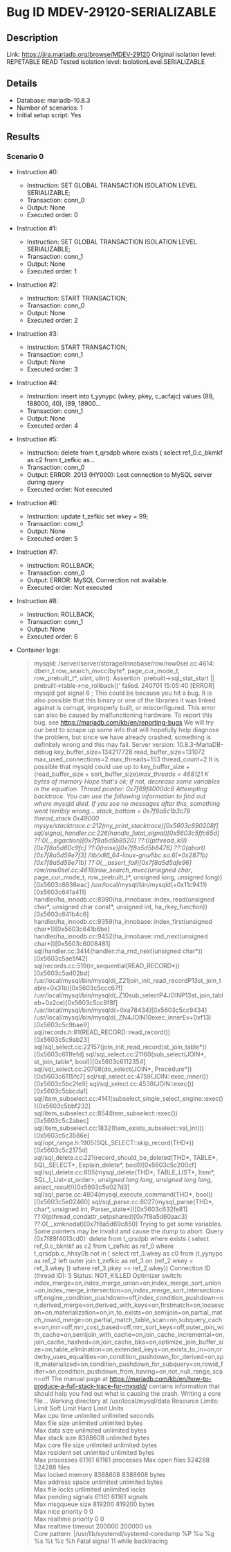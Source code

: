 # Bug ID MDEV-29120-SERIALIZABLE

## Description

Link:                     https://jira.mariadb.org/browse/MDEV-29120
Original isolation level: REPETABLE READ
Tested isolation level:   IsolationLevel.SERIALIZABLE


## Details
 * Database: mariadb-10.8.3
 * Number of scenarios: 1
 * Initial setup script: Yes

## Results
### Scenario 0
 * Instruction #0:
     - Instruction:  SET GLOBAL TRANSACTION ISOLATION LEVEL SERIALIZABLE;
     - Transaction: conn_0
     - Output: None
     - Executed order: 0
 * Instruction #1:
     - Instruction:  SET GLOBAL TRANSACTION ISOLATION LEVEL SERIALIZABLE;
     - Transaction: conn_1
     - Output: None
     - Executed order: 1
 * Instruction #2:
     - Instruction:  START TRANSACTION;
     - Transaction: conn_0
     - Output: None
     - Executed order: 2
 * Instruction #3:
     - Instruction:  START TRANSACTION;
     - Transaction: conn_1
     - Output: None
     - Executed order: 3
 * Instruction #4:
     - Instruction:  insert into t_yynypc (wkey, pkey, c_acfajc) values (89, 188000, 40), (89, 18900...
     - Transaction: conn_1
     - Output: None
     - Executed order: 4
 * Instruction #5:
     - Instruction:  delete from t_qrsdpb where exists ( select ref_0.c_bkmkf as c2 from t_zefkic as...
     - Transaction: conn_0
     - Output: ERROR: 2013 (HY000): Lost connection to MySQL server during query
     - Executed order: Not executed
 * Instruction #6:
     - Instruction:  update t_zefkic set wkey = 99;
     - Transaction: conn_1
     - Output: None
     - Executed order: 5
 * Instruction #7:
     - Instruction:  ROLLBACK;
     - Transaction: conn_0
     - Output: ERROR: MySQL Connection not available.
     - Executed order: Not executed
 * Instruction #8:
     - Instruction:  ROLLBACK;
     - Transaction: conn_1
     - Output: None
     - Executed order: 6

 * Container logs:
   > mysqld: /server/server/storage/innobase/row/row0sel.cc:4614: dberr_t row_search_mvcc(byte*, page_cur_mode_t, row_prebuilt_t*, ulint, ulint): Assertion `prebuilt->sql_stat_start || prebuilt->table->no_rollback()' failed.
   > 240701 15:05:40 [ERROR] mysqld got signal 6 ;
   > This could be because you hit a bug. It is also possible that this binary
   > or one of the libraries it was linked against is corrupt, improperly built,
   > or misconfigured. This error can also be caused by malfunctioning hardware.
   > To report this bug, see https://mariadb.com/kb/en/reporting-bugs
   > We will try our best to scrape up some info that will hopefully help
   > diagnose the problem, but since we have already crashed, 
   > something is definitely wrong and this may fail.
   > Server version: 10.8.3-MariaDB-debug
   > key_buffer_size=134217728
   > read_buffer_size=131072
   > max_used_connections=2
   > max_threads=153
   > thread_count=2
   > It is possible that mysqld could use up to 
   > key_buffer_size + (read_buffer_size + sort_buffer_size)*max_threads = 468121 K  bytes of memory
   > Hope that's ok; if not, decrease some variables in the equation.
   > Thread pointer: 0x7f89f4000dc8
   > Attempting backtrace. You can use the following information to find out
   > where mysqld died. If you see no messages after this, something went
   > terribly wrong...
   > stack_bottom = 0x7f8a5c1b3c78 thread_stack 0x49000
   > mysys/stacktrace.c:212(my_print_stacktrace)[0x5603c690208f]
   > sql/signal_handler.cc:226(handle_fatal_signal)[0x5603c5ffc65d]
   > ??:0(__sigaction)[0x7f8a5d5b8520]
   > ??:0(pthread_kill)[0x7f8a5d60c9fc]
   > ??:0(raise)[0x7f8a5d5b8476]
   > ??:0(abort)[0x7f8a5d59e7f3]
   > /lib/x86_64-linux-gnu/libc.so.6(+0x2871b)[0x7f8a5d59e71b]
   > ??:0(__assert_fail)[0x7f8a5d5afe96]
   > row/row0sel.cc:4618(row_search_mvcc(unsigned char*, page_cur_mode_t, row_prebuilt_t*, unsigned long, unsigned long))[0x5603c6636eac]
   > /usr/local/mysql/bin/mysqld(+0x11c9411)[0x5603c641a411]
   > handler/ha_innodb.cc:8990(ha_innobase::index_read(unsigned char*, unsigned char const*, unsigned int, ha_rkey_function))[0x5603c641b4c6]
   > handler/ha_innodb.cc:9359(ha_innobase::index_first(unsigned char*))[0x5603c641b6be]
   > handler/ha_innodb.cc:9452(ha_innobase::rnd_next(unsigned char*))[0x5603c6008481]
   > sql/handler.cc:3414(handler::ha_rnd_next(unsigned char*))[0x5603c5ae5f42]
   > sql/records.cc:519(rr_sequential(READ_RECORD*))[0x5603c5ad02bd]
   > /usr/local/mysql/bin/mysqld(_Z21join_init_read_recordP13st_join_table+0x31b)[0x5603c5ccc67f]
   > /usr/local/mysql/bin/mysqld(_Z10sub_selectP4JOINP13st_join_tableb+0x2ce)[0x5603c5cc9f8f]
   > /usr/local/mysql/bin/mysqld(+0xa78434)[0x5603c5cc9434]
   > /usr/local/mysql/bin/mysqld(_ZN4JOIN10exec_innerEv+0xf13)[0x5603c5c9bae9]
   > sql/records.h:81(READ_RECORD::read_record())[0x5603c5c9ab23]
   > sql/sql_select.cc:22157(join_init_read_record(st_join_table*))[0x5603c611fefd]
   > sql/sql_select.cc:21160(sub_select(JOIN*, st_join_table*, bool))[0x5603c6112354]
   > sql/sql_select.cc:20708(do_select(JOIN*, Procedure*))[0x5603c6115fc7]
   > sql/sql_select.cc:4759(JOIN::exec_inner())[0x5603c5bc2fe9]
   > sql/sql_select.cc:4538(JOIN::exec())[0x5603c5bbcda1]
   > sql/item_subselect.cc:4141(subselect_single_select_engine::exec())[0x5603c5bbf232]
   > sql/item_subselect.cc:854(Item_subselect::exec())[0x5603c5c2abec]
   > sql/item_subselect.cc:1832(Item_exists_subselect::val_int())[0x5603c5c3586e]
   > sql/opt_range.h:1905(SQL_SELECT::skip_record(THD*))[0x5603c5c2175d]
   > sql/sql_delete.cc:221(record_should_be_deleted(THD*, TABLE*, SQL_SELECT*, Explain_delete*, bool))[0x5603c5c200cf]
   > sql/sql_delete.cc:805(mysql_delete(THD*, TABLE_LIST*, Item*, SQL_I_List<st_order>*, unsigned long long, unsigned long long, select_result*))[0x5603c5e027d3]
   > sql/sql_parse.cc:4804(mysql_execute_command(THD*, bool))[0x5603c5e02460]
   > sql/sql_parse.cc:8027(mysql_parse(THD*, char*, unsigned int, Parser_state*))[0x5603c632fe81]
   > ??:0(pthread_condattr_setpshared)[0x7f8a5d60aac3]
   > ??:0(__xmknodat)[0x7f8a5d69c850]
   > Trying to get some variables.
   > Some pointers may be invalid and cause the dump to abort.
   > Query (0x7f89f4013cd0): delete from t_qrsdpb where exists ( select ref_0.c_bkmkf as c2 from t_zefkic as ref_0 where t_qrsdpb.c_hhsy0b not in ( select ref_3.wkey as c0 from (t_yynypc as ref_2 left outer join t_zefkic as ref_3 on (ref_2.wkey = ref_3.wkey )) where ref_3.pkey >= ref_2.wkey))
   > Connection ID (thread ID): 5
   > Status: NOT_KILLED
   > Optimizer switch: index_merge=on,index_merge_union=on,index_merge_sort_union=on,index_merge_intersection=on,index_merge_sort_intersection=off,engine_condition_pushdown=off,index_condition_pushdown=on,derived_merge=on,derived_with_keys=on,firstmatch=on,loosescan=on,materialization=on,in_to_exists=on,semijoin=on,partial_match_rowid_merge=on,partial_match_table_scan=on,subquery_cache=on,mrr=off,mrr_cost_based=off,mrr_sort_keys=off,outer_join_with_cache=on,semijoin_with_cache=on,join_cache_incremental=on,join_cache_hashed=on,join_cache_bka=on,optimize_join_buffer_size=on,table_elimination=on,extended_keys=on,exists_to_in=on,orderby_uses_equalities=on,condition_pushdown_for_derived=on,split_materialized=on,condition_pushdown_for_subquery=on,rowid_filter=on,condition_pushdown_from_having=on,not_null_range_scan=off
   > The manual page at https://mariadb.com/kb/en/how-to-produce-a-full-stack-trace-for-mysqld/ contains
   > information that should help you find out what is causing the crash.
   > Writing a core file...
   > Working directory at /usr/local/mysql/data
   > Resource Limits:
   > Limit                     Soft Limit           Hard Limit           Units     
   > Max cpu time              unlimited            unlimited            seconds   
   > Max file size             unlimited            unlimited            bytes     
   > Max data size             unlimited            unlimited            bytes     
   > Max stack size            8388608              unlimited            bytes     
   > Max core file size        unlimited            unlimited            bytes     
   > Max resident set          unlimited            unlimited            bytes     
   > Max processes             61161                61161                processes 
   > Max open files            524288               524288               files     
   > Max locked memory         8388608              8388608              bytes     
   > Max address space         unlimited            unlimited            bytes     
   > Max file locks            unlimited            unlimited            locks     
   > Max pending signals       61161                61161                signals   
   > Max msgqueue size         819200               819200               bytes     
   > Max nice priority         0                    0                    
   > Max realtime priority     0                    0                    
   > Max realtime timeout      200000               200000               us        
   > Core pattern: |/usr/lib/systemd/systemd-coredump %P %u %g %s %t %c %h
   > Fatal signal 11 while backtracing
